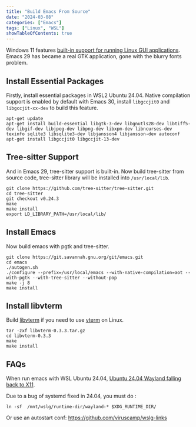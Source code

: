 ```yaml
---
title: "Build Emacs From Source"
date: "2024-03-08"
categories: ["Emacs"]
tags: ["Linux", "WSL"]
showTableOfContents: true
---
```


Windows 11 features [built-in support for running Linux GUI applications](https://docs.microsoft.com/en-us/windows/wsl/tutorials/gui-apps). Emacs 29 has became a real GTK application, gone with the blurry fonts problem.

## Install Essential Packages

Firstly, install essential packages in WSL2 Ubuntu 24.04.
Native compilation support is enabled by default with Emacs 30, install `libgccjit0` and `libgccjit-xx-dev` to build this feature.

```shell
apt-get update
apt-get install build-essential libgtk-3-dev libgnutls28-dev libtiff5-dev libgif-dev libjpeg-dev libpng-dev libxpm-dev libncurses-dev texinfo sqlite3 libsqlite3-dev libjansson4 libjansson-dev autoconf
apt-get install libgccjit0 libgccjit-13-dev
```

## Tree-sitter Support

And in Emacs 29, tree-sitter support is built-in. Now build tree-sitter from source code, tree-sitter library will be installed into `/usr/local/lib`.

```shell
git clone https://github.com/tree-sitter/tree-sitter.git
cd tree-sitter
git checkout v0.24.3
make
make install
export LD_LIBRARY_PATH=/usr/local/lib/
```

## Install Emacs

Now build emacs with pgtk and tree-sitter.

```shell
git clone https://git.savannah.gnu.org/git/emacs.git
cd emacs
./autogen.sh
./configure --prefix=/usr/local/emacs --with-native-compilation=aot --with-pgtk --with-tree-sitter --without-pop
make -j 8
make install
```

## Install libvterm

Build [libvterm](https://www.leonerd.org.uk/code/libvterm/) if you need to use [vterm](https://github.com/akermu/emacs-libvterm) on Linux.

```shell
tar -zxf libvterm-0.3.3.tar.gz
cd libvterm-0.3.3
make
make install
```

## FAQs

When run emacs with WSL Ubuntu 24.04, [Ubuntu 24.04 Wayland falling back to X11](https://github.com/microsoft/wslg/issues/1244).

Due to a bug of systemd fixed in 24.04, you must do :
```shell
ln -sf  /mnt/wslg/runtime-dir/wayland-* $XDG_RUNTIME_DIR/
```

Or use an autostart conf: https://github.com/viruscamp/wslg-links
